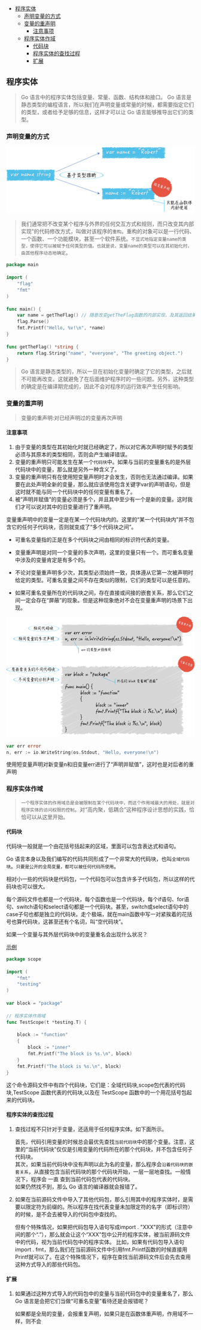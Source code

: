 #

* [程序实体](#程序实体)
  * [声明变量的方式](#声明变量的方式)
  * [变量的重声明](#变量的重声明)
    * [注意事项](#注意事项)
  * [程序实体作域](#程序实体作域)
    * [代码块](#代码块)
    * [程序实体的查找过程](#程序实体的查找过程)
    * [扩展](#扩展)

## 程序实体

> Go 语言中的程序实体包括变量、常量、函数、结构体和接口。 Go 语言是静态类型的编程语言，所以我们在声明变量或常量的时候，都需要指定它们的类型，或者给予足够的信息，这样才可以让 Go 语言能够推导出它们的类型。

### 声明变量的方式

![声明变量的方式](./resource/申明变量的方式.png)

> 我们通常把不改变某个程序与外界的任何交互方式和规则，而只改变其内部实现”的代码修改方式，叫做对该程序的`重构`。重构的对象可以是一行代码、一个函数、一个功能模块，甚至一个软件系统。`不显式地指定变量name的类型，使得它可以被赋予任何类型的值。也就是说，变量name的类型可以在其初始化时，由其他程序动态地确定`。

```Go
package main

import (
    "flag"
    "fmt"
)

func main() {
    var name = getTheFlag() // 随意改变getTheFlag函数的内部实现，及其返回结果的类型，而不用修改main函数中的任何代码。
    flag.Parse()
    fmt.Printf("Hello, %v!\n", *name)
}

func getTheFlag() *string {
    return flag.String("name", "everyone", "The greeting object.")
}
```

> Go 语言是静态类型的，所以一旦在初始化变量时确定了它的类型，之后就不可能再改变。这就避免了在后面维护程序时的一些问题。另外，这种类型的确定是在编译期完成的，因此不会对程序的运行效率产生任何影响。

### 变量的重声明

> 变量的重声明:对已经声明过的变量再次声明

#### 注意事项

1. 由于变量的类型在其初始化时就已经确定了，所以对它再次声明时赋予的类型必须与其原本的类型相同，否则会产生编译错误。
2. 变量的重声明只可能发生在某一个`代码块`中。如果与当前的变量重名的是外层代码块中的变量，那么就是另外一种含义了。
3. 变量的重声明只有在使用短变量声明时才会发生，否则也无法通过编译。如果要在此处声明全新的变量，那么就应该使用包含关键字var的声明语句，但是这时就不能与同一个代码块中的任何变量有重名了。
4. 被“声明并赋值”的变量必须是多个，并且其中至少有一个是新的变量。这时我们才可以说对其中的旧变量进行了重声明。

变量重声明中的变量一定是在某一个代码块内的。这里的“某一个代码块内”并不包含它的任何子代码块，否则就变成了“多个代码块之间”。

* 可重名变量指的正是在多个代码块之间由相同的标识符代表的变量。

* 变量重声明是对同一个变量的多次声明，这里的变量只有一个。而可重名变量中涉及的变量肯定是有多个的。

* 不论对变量重声明多少次，其类型必须始终一致，具体遵从它第一次被声明时给定的类型。可重名变量之间不存在类似的限制，它们的类型可以是任意的。

* 如果可重名变量所在的代码块之间，存在直接或间接的嵌套关系，那么它们之间一定会存在“屏蔽”的现象。但是这种现象绝对不会在变量重声明的场景下出现。

![变量重声明与重名变量.png](./resource/变量重声明与重名变量.png)

```Go
var err error
n, err := io.WriteString(os.Stdout, "Hello, everyone!\n")
```

使用短变量声明对新变量n和旧变量err进行了“声明并赋值”，这时也是对后者的重声明

### 程序实体作域

> `一个程序实体的作用域总是会被限制在某个代码块中，而这个作用域最大的用处，就是对程序实体的访问权限的控制`。对“高内聚，低耦合”这种程序设计思想的实践，恰恰可以从这里开始。

#### 代码块

代码块一般就是一个由花括号括起来的区域，里面可以包含表达式和语句。

Go 语言本身以及我们编写的代码共同形成了一个非常大的代码块，也叫`全域代码块`。`只要是公开的全局变量，都可以被任何代码所使用`。

相对小一些的代码块是代码包，一个代码包可以包含许多子代码包，所以这样的代码块也可以很大。

每个源码文件也都是一个代码块，每个函数也是一个代码块，每个if语句、for语句、switch语句和select语句都是一个代码块。甚至，switch或select语句中的case子句也都是独立的代码块。走个极端，就在main函数中写一对紧挨着的花括号也算代码块，这甚至还有个名词，叫“空代码块”。

如果一个变量与其外层代码块中的变量重名会出现什么状况？

[示例](./code/scope/scope_test.go)

```go
package scope

import (
    "fmt"
    "testing"
)

var block = "package"

// 程序实体作用域
func TestScope(t *testing.T) {

    block := "function"
    {
        block := "inner"
        fmt.Printf("The block is %s.\n", block)
    }
    fmt.Printf("The block is %s.\n", block)
}
```

这个命令源码文件中有四个代码块，它们是：全域代码块,scope包代表的代码块,TestScope 函数代表的代码块,以及在 TestScope 函数中的一个用花括号包起来的代码块。

#### 程序实体的查找过程

1. 查找过程不只针对于变量，还适用于任何程序实体。如下面所示。

    首先，代码引用变量的时候总会最优先查找`当前代码块`中的那个变量。注意，这里的“当前代码块”仅仅是引用变量的代码所在的那个代码块，并不包含任何子代码块。  
    其次，如果当前代码块中没有声明以此为名的变量，那么程序会`沿着代码块的嵌套关系`，从直接包含当前代码块的那个代码块开始，一层一层地查找。一般情况下，程序会  一直  查到当前代码包代表的代码块。  
    如果仍然找不到，那么 Go 语言的编译器就会报错了。

1. 如果在当前源码文件中导入了其他代码包，那么引用其中的程序实体时，是需要以限定符为前缀的。所以程序在找代表变量未加限定符的名字（即标识符）的时候，是不会去被导入的代码包中查找的。

    但有个特殊情况，如果把代码包导入语句写成import . "XXX"的形式（注意中间的那个“.”），那么就会让这个“XXX”包中公开的程序实体，被当前源码文件中的代码，视为当前代码包中的程序实体。 比如，如果有代码包导入语句import . fmt，那么我们在当前源码文件中引用fmt.Printf函数的时候直接用Printf就可以了。在这个特殊情况下，程序在查找当前源码文件后会先去查用这种方式导入的那些代码包。

#### 扩展

1. 如果通过这种方式导入的代码包中的变量与当前代码包中的变量重名了，那么 Go 语言是会把它们当做“可重名变量”看待还是会报错呢？

    如果都是全局的变量，会报重复声明，如果只是在函数体重声明，作用域不一样，则不会
